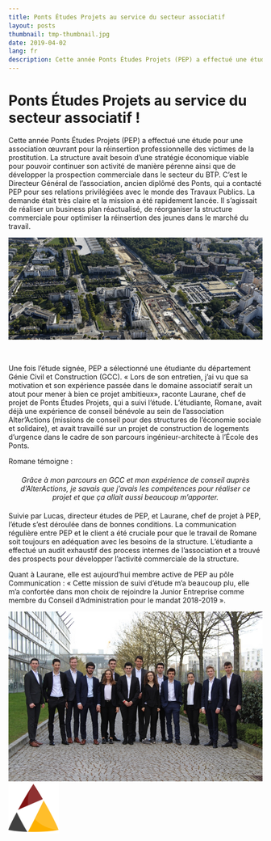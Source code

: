 ```yaml
---
title: Ponts Études Projets au service du secteur associatif 
layout: posts
thumbnail: tmp-thumbnail.jpg
date: 2019-04-02
lang: fr
description: Cette année Ponts Études Projets (PEP) a effectué une étude pour une association œuvrant pour la réinsertion professionnelle des victimes de la prostitution. La structure avait besoin d’une stratégie économique viable pour pouvoir continuer son activité de manière pérenne ainsi que de développer la prospection commerciale dans le secteur du BTP.
---
```



# Ponts Études Projets au service du secteur associatif !

Cette année Ponts Études Projets (PEP) a effectué une étude pour une association œuvrant pour la réinsertion professionnelle des victimes de la prostitution. La structure avait besoin d’une stratégie économique viable pour pouvoir continuer son activité de manière pérenne ainsi que de développer la prospection commerciale dans le secteur du BTP. C’est le Directeur Général de l’association, ancien diplômé des Ponts, qui a contacté PEP pour ses relations privilégiées avec le monde des Travaux Publics. La demande était très claire et la mission a été rapidement lancée. Il s’agissait de réaliser un business plan réactualisé, de réorganiser la structure commerciale pour optimiser la réinsertion des jeunes dans le marché du travail.


![Grand Paris Express](/img/posts/tmp.jpg)

<br>

Une fois l’étude signée, PEP a sélectionné une étudiante du département Génie Civil et Construction (GCC). « Lors de son entretien, j’ai vu que sa motivation et son expérience passée dans le domaine associatif serait un atout pour mener à bien ce projet ambitieux», raconte Laurane, chef de projet de Ponts Études Projets, qui a suivi l’étude. L’étudiante, Romane, avait déjà une expérience de conseil bénévole au sein de l’association Alter’Actions (missions de conseil pour des structures de l’économie sociale et solidaire), et avait travaillé sur un projet de construction de logements d’urgence dans le cadre de son parcours ingénieur-architecte à l’École des Ponts.

Romane témoigne :
<br>

<div style="text-align: center; margin: 20px;">
<p><i>Grâce à mon parcours en GCC et mon expérience de conseil auprès d’AlterActions, je savais que j’avais les compétences pour réaliser ce projet et que ça allait aussi beaucoup m’apporter.</i></p>
</div>


Suivie par Lucas, directeur études de PEP, et Laurane, chef de projet à PEP, l’étude s’est déroulée dans de bonnes conditions. La communication régulière entre PEP et le client a été cruciale pour que le travail de Romane soit toujours en adéquation avec les besoins de la structure. L’étudiante a effectué un audit exhaustif des process internes de l’association et a trouvé des prospects pour développer l’activité commerciale de la structure.

Quant à Laurane, elle est aujourd’hui membre active de PEP au pôle Communication : « Cette mission de suivi d’étude m’a beaucoup plu, elle m’a confortée dans mon choix de rejoindre la Junior Entreprise comme membre du Conseil d’Administration pour le mandat 2018-2019 ».

![Grand Paris Express](/img/posts/equipe.jpg)
![Logo PEP](/img/logo.png)